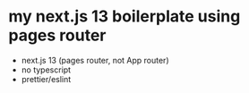 # my next.js 13 boilerplate using pages router

- next.js 13 (pages router, not App router)
- no typescript
- prettier/eslint
